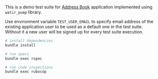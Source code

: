 This is a demo test suite for [Address Book](http://a.testaddressbook.com) application implemented using `watir_pump` library.

Use environment variable `TEST_USER_EMAIL` to specify email address of the existing application user
to be used as a default one in the test suite. Without it a new user will be signed up for every test suite execution.

```bash
# install dependencies
bundle install

# run specs
bundle exec rspec

# run code inspections
bundle exec rubocop
```
